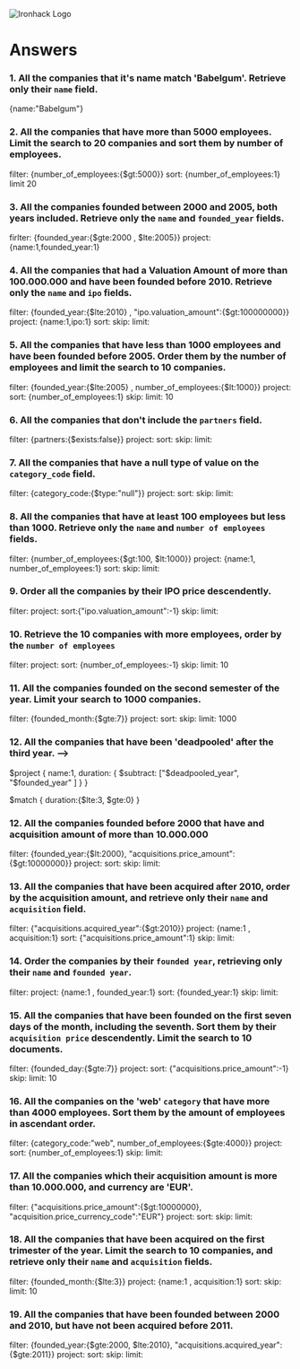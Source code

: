 ![Ironhack Logo](https://i.imgur.com/1QgrNNw.png)

# Answers

### 1. All the companies that it's name match 'Babelgum'. Retrieve only their `name` field.

<!-- Your Code Goes Here -->
{name:"Babelgum"}

### 2. All the companies that have more than 5000 employees. Limit the search to 20 companies and sort them by **number of employees**.

<!-- Your Code Goes Here -->
filter: {number_of_employees:{$gt:5000}}
sort: {number_of_employees:1}
limit 20
### 3. All the companies founded between 2000 and 2005, both years included. Retrieve only the `name` and `founded_year` fields.

<!-- Your Code Goes Here -->
firlter: {founded_year:{$gte:2000 , $lte:2005}}
project: {name:1,founded_year:1}
### 4. All the companies that had a Valuation Amount of more than 100.000.000 and have been founded before 2010. Retrieve only the `name` and `ipo` fields.

<!-- Your Code Goes Here -->
filter: {founded_year:{$lte:2010} , "ipo.valuation_amount":{$gt:100000000}} 
project: {name:1,ipo:1}
sort: 
skip: 
limit: 
### 5. All the companies that have less than 1000 employees and have been founded before 2005. Order them by the number of employees and limit the search to 10 companies.

<!-- Your Code Goes Here -->
filter: {founded_year:{$lte:2005} , number_of_employees:{$lt:1000}}
project: 
sort: {number_of_employees:1}
skip: 
limit: 10
### 6. All the companies that don't include the `partners` field.

<!-- Your Code Goes Here -->
filter: {partners:{$exists:false}}
project: 
sort: 
skip: 
limit: 
### 7. All the companies that have a null type of value on the `category_code` field.

<!-- Your Code Goes Here -->
filter: {category_code:{$type:"null"}}
project: 
sort: 
skip: 
limit: 
### 8. All the companies that have at least 100 employees but less than 1000. Retrieve only the `name` and `number of employees` fields.

<!-- Your Code Goes Here -->
filter: {number_of_employees:{$gt:100, $lt:1000}}
project: {name:1, number_of_employees:1}
sort: 
skip: 
limit: 
### 9. Order all the companies by their IPO price descendently.

<!-- Your Code Goes Here -->
filter: 
project: 
sort:{"ipo.valuation_amount":-1} 
skip: 
limit: 
### 10. Retrieve the 10 companies with more employees, order by the `number of employees`

<!-- Your Code Goes Here -->
filter: 
project: 
sort: {number_of_employees:-1}
skip: 
limit: 10
### 11. All the companies founded on the second semester of the year. Limit your search to 1000 companies.

<!-- Your Code Goes Here -->
filter: {founded_month:{$gte:7}}
project: 
sort: 
skip: 
limit: 1000
### 12. All the companies that have been 'deadpooled' after the third year. -->

<!-- Your Code Goes Here -->
$project
{
 name:1, 
 duration:
  { $subtract: ["$deadpooled_year", "$founded_year" ] }
}

$match
{
  duration:{$lte:3, $gte:0}
}
### 12. All the companies founded before 2000 that have and acquisition amount of more than 10.000.000

<!-- Your Code Goes Here -->
filter: {founded_year:{$lt:2000}, "acquisitions.price_amount":{$gt:10000000}}
project: 
sort: 
skip: 
limit: 
### 13. All the companies that have been acquired after 2010, order by the acquisition amount, and retrieve only their `name` and `acquisition` field.

<!-- Your Code Goes Here -->
filter: {"acquisitions.acquired_year":{$gt:2010}}
project: {name:1 , acquisition:1}
sort: {"acquisitions.price_amount":1}
skip: 
limit: 
### 14. Order the companies by their `founded year`, retrieving only their `name` and `founded year`.

<!-- Your Code Goes Here -->
filter: 
project: {name:1 , founded_year:1}
sort: {founded_year:1}
skip: 
limit: 
### 15. All the companies that have been founded on the first seven days of the month, including the seventh. Sort them by their `acquisition price` descendently. Limit the search to 10 documents.

<!-- Your Code Goes Here -->
filter: {founded_day:{$gte:7}}
project: 
sort: {"acquisitions.price_amount":-1}
skip: 
limit: 10
### 16. All the companies on the 'web' `category` that have more than 4000 employees. Sort them by the amount of employees in ascendant order.

<!-- Your Code Goes Here -->
filter: {category_code:"web", number_of_employees:{$gte:4000}}
project: 
sort: {number_of_employees:1}
skip: 
limit: 
### 17. All the companies which their acquisition amount is more than 10.000.000, and currency are 'EUR'.

<!-- Your Code Goes Here -->
filter: {"acquisitions.price_amount":{$gt:10000000}, "acquisition.price_currency_code":"EUR"}
project: 
sort: 
skip: 
limit: 
### 18. All the companies that have been acquired on the first trimester of the year. Limit the search to 10 companies, and retrieve only their `name` and `acquisition` fields.

<!-- Your Code Goes Here -->
filter: {founded_month:{$lte:3}}
project: {name:1 , acquisition:1}
sort: 
skip: 
limit: 10
### 19. All the companies that have been founded between 2000 and 2010, but have not been acquired before 2011.

<!-- Your Code Goes Here -->
filter: {founded_year:{$gte:2000, $lte:2010}, "acquisitions.acquired_year":{$gte:2011}}
project: 
sort: 
skip: 
limit: 